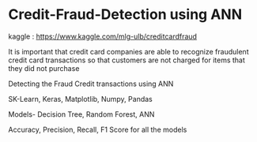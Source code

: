 # Credit-Fraud-Detection using ANN
kaggle : https://www.kaggle.com/mlg-ulb/creditcardfraud



It is important that credit card companies are able to recognize fraudulent credit card transactions so that customers are not charged for items that they did not purchase


Detecting the Fraud Credit transactions using ANN

SK-Learn, Keras, Matplotlib, Numpy, Pandas

Models- Decision Tree, Random Forest, ANN

Accuracy, Precision, Recall, F1 Score for all the models

